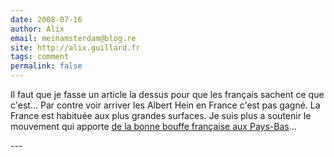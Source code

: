 ```yaml
---
date: 2008-07-16
author: Alix
email: meinamsterdam@blog.re
site: http://alix.guillard.fr
tags: comment
permalink: false
---
```


<p>
Il faut que je fasse un article la dessus pour que les français sachent ce que c'est... Par contre voir arriver les Albert Hein en France c'est pas gagné. La France est habituée aux plus grandes surfaces. Je suis plus a soutenir le mouvement qui apporte <a href="/un-samedi-presque-en-france">de la bonne bouffe française aux Pays-Bas</a>...
</p>
---